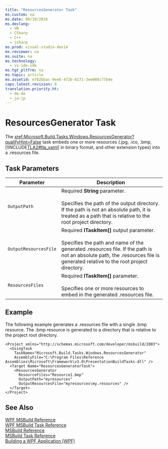 ```yaml
---
title: "ResourcesGenerator Task"
ms.custom: na
ms.date: 09/19/2016
ms.devlang: 
  - VB
  - CSharp
  - C++
  - jsharp
ms.prod: visual-studio-dev14
ms.reviewer: na
ms.suite: na
ms.technology: 
  - vs-ide-sdk
ms.tgt_pltfrm: na
ms.topic: article
ms.assetid: e782bbac-9ee6-472b-8171-3ee008c77b4e
caps.latest.revision: 8
translation.priority.ht: 
  - de-de
  - ja-jp
---
```

# ResourcesGenerator Task
The <xref:Microsoft.Build.Tasks.Windows.ResourcesGenerator?qualifyHint=False> task embeds one or more resources (.jpg, .ico, .bmp, [!INCLUDE[TLA2#tla_xaml](../vs140/includes/TLA2#tla_xaml_md.md)] in binary format, and other extension types) into a .resources file.  
  
## Task Parameters  
  
|Parameter|Description|  
|---------------|-----------------|  
|`OutputPath`|Required **String** parameter.<br /><br /> Specifies the path of the output directory. If the path is not an absolute path, it is treated as a path that is relative to the root project directory.|  
|`OutputResourcesFile`|Required **ITaskItem[]** output parameter.<br /><br /> Specifies the path and name of the generated .resources file. If the path is not an absolute path, the .resources file is generated relative to the root project directory.|  
|`ResourcesFiles`|Required **ITaskItem[]** parameter.<br /><br /> Specifies one or more resources to embed in the generated .resources file.|  
  
## Example  
 The following example generates a .resources file with a single .bmp resource. The .bmp resource is generated to a directory that is relative to the project root directory.  
  
```  
<Project xmlns="http://schemas.microsoft.com/developer/msbuild/2003">  
  <UsingTask   
    TaskName="Microsoft.Build.Tasks.Windows.ResourcesGenerator"   
    AssemblyFile="C:\Program Files\Reference Assemblies\Microsoft\Framework\v3.0\PresentationBuildTasks.dll" />  
  <Target Name="ResourcesGeneratorTask">  
    <ResourcesGenerator  
      ResourceFiles="Resource1.bmp"  
      OutputPath="myresources"  
      OutputResourcesFile="myresources\my.resources" />  
  </Target>  
</Project>  
```  
  
## See Also  
 [WPF MSBuild Reference](../Topic/WPF%20MSBuild%20Reference.md)   
 [WPF MSBuild Task Reference](../vs140/WPF-MSBuild-Task-Reference.md)   
 [MSBuild Reference](../Topic/MSBuild%20Reference.md)   
 [MSBuild Task Reference](../Topic/MSBuild%20Task%20Reference.md)   
 [Building a WPF Application (WPF)](assetId:///a58696fd-bdad-4b55-9759-136dfdf8b91c)